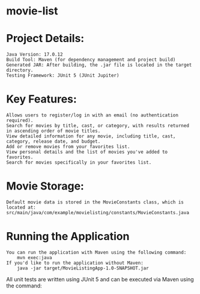 # movie-list


# Project Details:

    Java Version: 17.0.12
    Build Tool: Maven (for dependency management and project build)
    Generated JAR: After building, the .jar file is located in the target directory.
    Testing Framework: JUnit 5 (JUnit Jupiter)

# Key Features:

    Allows users to register/log in with an email (no authentication required).
    Search for movies by title, cast, or category, with results returned in ascending order of movie titles.
    View detailed information for any movie, including title, cast, category, release date, and budget.
    Add or remove movies from your favorites list.
    View personal details and the list of movies you've added to favorites.
    Search for movies specifically in your favorites list.

# Movie Storage:

    Default movie data is stored in the MovieConstants class, which is located at: src/main/java/com/example/movielisting/constants/MovieConstants.java
# Running the Application
    You can run the application with Maven using the following command:
        mvn exec:java
    If you'd like to run the application without Maven:
        java -jar target/MovieListingApp-1.0-SNAPSHOT.jar
 All unit tests are written using JUnit 5 and can be executed via Maven using the command: